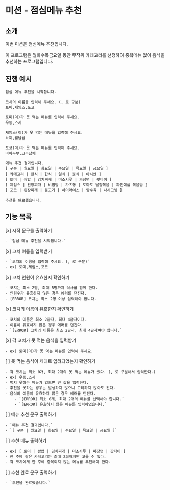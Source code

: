# 미션 - 점심메뉴 추천

## 소개

이번 미션은 점심메뉴 추천입니다.

이 프로그램은 월화수목금요일 동안 무작위 카테고리를 선정하여 중복메뉴 없이 음식을 추천하는 프로그램입니다.

## 진행 예시

```
점심 메뉴 추천을 시작합니다.

코치의 이름을 입력해 주세요. (, 로 구분)
토미,제임스,포코

토미(이)가 못 먹는 메뉴를 입력해 주세요.
우동,스시

제임스(이)가 못 먹는 메뉴를 입력해 주세요.
뇨끼,월남쌈

포코(이)가 못 먹는 메뉴를 입력해 주세요.
마파두부,고추잡채

메뉴 추천 결과입니다.
[ 구분 | 월요일 | 화요일 | 수요일 | 목요일 | 금요일 ]
[ 카테고리 | 한식 | 한식 | 일식 | 중식 | 아시안 ]
[ 토미 | 쌈밥 | 김치찌개 | 미소시루 | 짜장면 | 팟타이 ]
[ 제임스 | 된장찌개 | 비빔밥 | 가츠동 | 토마토 달걀볶음 | 파인애플 볶음밥 ]
[ 포코 | 된장찌개 | 불고기 | 하이라이스 | 탕수육 | 나시고렝 ]

추천을 완료했습니다.
```
## 기능 목록

[x] 시작 문구를 출력하기

    - `점심 메뉴 추천을 시작합니다.`

[x] 코치 이름을 입력받기

    - `코치의 이름을 입력해 주세요. (, 로 구분)`
    - ex) 토미,제임스,포코

[x] 코치 인원이 유효한지 확인하기

    - 코치는 최소 2명, 최대 5명까지 식사를 함께 한다.
    - 인원수가 유효하지 않은 경우 에러를 던진다.
    - [ERROR] 코치는 최소 2명 이상 입력해야 합니다.

[x] 코치의 이름이 유효한지 확인하기

    - 코치의 이름은 최소 2글자, 최대 4글자이다.
    - 이름이 유효하지 않은 경우 에러를 던진다.
    - `[ERROR] 코치의 이름은 최소 2글자, 최대 4글자여야 합니다.`

[x] 각 코치가 못 먹는 음식을 입력받기

    - ex) 토미(이)가 못 먹는 메뉴를 입력해 주세요.

[ ] 못 먹는 음식이 제대로 입려되었는지 확인하기

    - 각 코치는 최소 0개, 최대 2개의 못 먹는 메뉴가 있다. (, 로 구분해서 입력한다.)
    - ex) 우동,스시
    - 먹지 못하는 메뉴가 없으면 빈 값을 입력한다.
    - 추천을 못하는 경우는 발생하지 않으니 고려하지 않아도 된다.
    - 음식의 이름이 유효하지 않은 경우 에러를 던진다.
        - `[ERROR] 최소 0개, 최대 2개의 메뉴를 선택해야 합니다.`
        - `[ERROR] 유효하지 않은 메뉴를 입력하였습니다.`

[ ] 메뉴 추천 문구 출력하기

    - `메뉴 추천 결과입니다.`
    - `[ 구분 | 월요일 | 화요일 | 수요일 | 목요일 | 금요일 ]`

[ ] 추천 메뉴 출력하기

    - ex) [ 토미 | 쌈밥 | 김치찌개 | 미소시루 | 짜장면 | 팟타이 ]
    - 한 주에 같은 카테고리는 최대 2회까지만 고를 수 있다.
    - 각 코치에게 한 주에 중복되지 않는 메뉴를 추천해야 한다.

[ ] 추천 완료 문구 출력하기

    - `추천을 완료했습니다.`